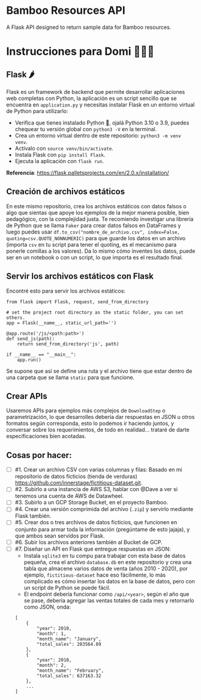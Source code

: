 # Bamboo Resources API
A Flask API designed to return sample data for Bamboo resources.


# Instrucciones para Domi 👩🏻‍💻

## Flask 🌶
Flask es un framework de backend que permite desarrollar aplicaciones web completas con Python, la aplicación es un script sencillo que se encuentra en `application.py` y necesitas instalar Flask en un entorno virtual de Python para utilizarlo:

* Verifica que tienes instalado Python 🐍, ojalá Python 3.10 o 3.9, puedes chequear tu versión global con `python3 -V` en la terminal.
* Crea un entorno virtual dentro de este repositorio: `python3 -m venv venv`.
* Actívalo con `source venv/bin/activate`.
* Instala Flask con `pip install Flask`.
* Ejecuta la aplicación con `flask run`.

**Referencia**: https://flask.palletsprojects.com/en/2.0.x/installation/


## Creación de archivos estáticos
En este mismo repositorio, crea los archivos estáticos con datos falsos o algo que sientas que apoye los ejemplos de la mejor manera posible, bien pedagógico, con la complejidad justa. Te recomiendo investigar una librería de Python que se llama `Faker` para crear datos falsos en DataFrames y luego puedes usar `df.to_csv("nombre_de_archivo.csv", index=False, quoting=csv.QUOTE_NONNUMERIC)` para que guarde los datos en un archivo (importa `csv` en tu script para tener el quoting, es el mecanismo para ponerle comillas a los valores). Da lo mismo cómo inventes los datos, puede ser en un notebook o con un script, lo que importa es el resultado final.

## Servir los archivos estáticos con Flask
Encontré esto para servir los archivos estáticos:

```
from flask import Flask, request, send_from_directory

# set the project root directory as the static folder, you can set others.
app = Flask(__name__, static_url_path='')

@app.route('/js/<path:path>')
def send_js(path):
    return send_from_directory('js', path)

if __name__ == "__main__":
    app.run()
```

Se supone que así se define una ruta y el archivo tiene que estar dentro de una carpeta que se llama `static` para que funcione.

## Crear APIs
Usaremos APIs para ejemplos más complejos de `DownloadStep` o parametrización, lo que desarrolles debería dar respuestas en JSON u otros formatos según corresponda, esto lo podemos ir haciendo juntos, y conversar sobre los requerimientos, de todo en realidad... trataré de darte especificaciones bien acotadas.

## Cosas por hacer:
- [ ] #1. Crear un archivo CSV con varias columnas y filas: Basado en mi repositorio de datos ficticios (tienda de verduras) https://github.com/innerstage/fictitious-dataset.git.
- [ ] #2. Subirlo a una instancia de AWS S3, hablar con @Dave a ver si tenemos una cuenta de AWS de Datawheel.
- [ ] #3. Subirlo a un GCP Storage Bucket, en el proyecto Bamboo.
- [ ] #4. Crear una versión comprimida del archivo (`.zip`) y servirlo mediante Flask también.
- [ ] #5. Crear dos o tres archivos de datos ficticios, que funcionen en conjunto para armar toda la información (pregúntame de esto jajaja), y que ambos sean servidos por Flask.
- [ ] #6. Subir los archivos anteriores también al Bucket de GCP.
- [ ] #7. Diseñar un API en Flask que entregue respuestas en JSON:
    * Instala `sqlite3` en tu compu para trabajar con esta base de datos pequeña, crea el archivo `database.db` en este repositorio y crea una tabla que almacene varios datos de venta (años 2010 - 2020), por ejemplo, `fictitious-dataset` hace eso fácilmente, lo más complicado es cómo insertar los datos en la base de datos, pero con un script de Python se puede fácil.
    * El endpoint debería funcionar como `/api/<year>`, según el año que se pase, debería agregar las ventas totales de cada mes y retornarlo como JSON, onda:
    ```
    [
        {
            "year": 2010,
            "month": 1,
            "month_name": "January",
            "total_sales": 283564.89
        },
        {
            "year": 2010,
            "month": 2,
            "month_name": "February",
            "total_sales": 637163.32
        },
        ...
    ]
    
    ```